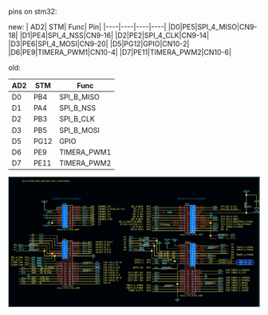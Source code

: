 pins on stm32:

new:
| AD2| STM| Func| Pin|
|----|----|----|----|
|D0|PE5|SPI_4_MISO|CN9-18|
|D1|PE4|SPI_4_NSS|CN9-16|
|D2|PE2|SPI_4_CLK|CN9-14|
|D3|PE6|SPI_4_MOSI|CN9-20|
|D5|PG12|GPIO|CN10-2|
|D6|PE9|TIMERA_PWM1|CN10-4|
|D7|PE11|TIMERA_PWM2|CN10-6|

old:

| AD2| STM| Func|
|----|----|----|
|D0|PB4|SPI_B_MISO|
|D1|PA4|SPI_B_NSS|
|D2|PB3|SPI_B_CLK|
|D3|PB5|SPI_B_MOSI|
|D5|PG12|GPIO|
|D6|PE9|TIMERA_PWM1|
|D7|PE11|TIMERA_PWM2|

![stm32 pinout](ps_20231229032231.png)
